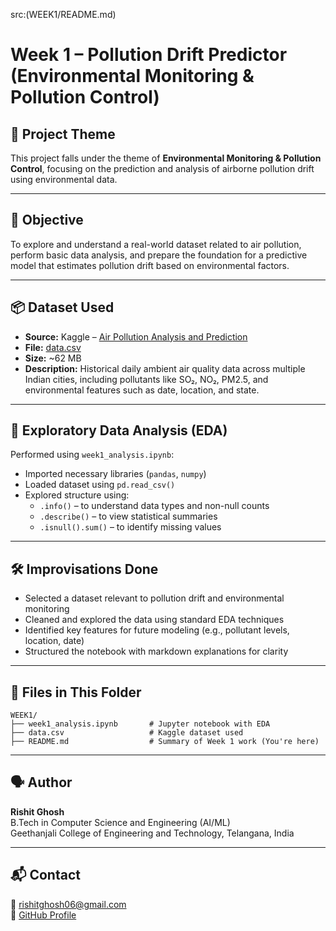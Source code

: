 src:(WEEK1/README.md)
# Week 1 – Pollution Drift Predictor (Environmental Monitoring & Pollution Control)

## 🌿 Project Theme
This project falls under the theme of **Environmental Monitoring & Pollution Control**, focusing on the prediction and analysis of airborne pollution drift using environmental data.

---

## 🎯 Objective
To explore and understand a real-world dataset related to air pollution, perform basic data analysis, and prepare the foundation for a predictive model that estimates pollution drift based on environmental factors.

---

## 📦 Dataset Used
- **Source:** Kaggle – [Air Pollution Analysis and Prediction](https://www.kaggle.com/code/guidosalimbeni/air-pollution-analysis-and-prediction)
- **File:** [data.csv](WEEK1/data/data.csv)
- **Size:** ~62 MB
- **Description:** Historical daily ambient air quality data across multiple Indian cities, including pollutants like SO₂, NO₂, PM2.5, and environmental features such as date, location, and state.

---

## 🧪 Exploratory Data Analysis (EDA)
Performed using `week1_analysis.ipynb`:
- Imported necessary libraries (`pandas`, `numpy`)
- Loaded dataset using `pd.read_csv()`
- Explored structure using:
  - `.info()` – to understand data types and non-null counts
  - `.describe()` – to view statistical summaries
  - `.isnull().sum()` – to identify missing values

---

## 🛠️ Improvisations Done
- Selected a dataset relevant to pollution drift and environmental monitoring
- Cleaned and explored the data using standard EDA techniques
- Identified key features for future modeling (e.g., pollutant levels, location, date)
- Structured the notebook with markdown explanations for clarity

---

## 📁 Files in This Folder
```
WEEK1/
├── week1_analysis.ipynb       # Jupyter notebook with EDA
├── data.csv                   # Kaggle dataset used
├── README.md                  # Summary of Week 1 work (You're here)
```

---

## 🗣️ Author
**Rishit Ghosh**  
B.Tech in Computer Science and Engineering (AI/ML)  
Geethanjali College of Engineering and Technology, Telangana, India

---

## 📬 Contact
📧 rishitghosh06@gmail.com  
🔗 [GitHub Profile](https://github.com/rajghosh06-dev)
